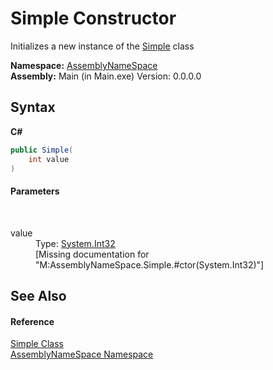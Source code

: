 # Simple Constructor 
 

Initializes a new instance of the <a href="1d5e1854-fb97-3496-1e15-71402cefda03">Simple</a> class

**Namespace:**&nbsp;<a href="6bcc80ef-5cfd-db5f-1eb2-7297d1c16397">AssemblyNameSpace</a><br />**Assembly:**&nbsp;Main (in Main.exe) Version: 0.0.0.0

## Syntax

**C#**<br />
``` C#
public Simple(
	int value
)
```


#### Parameters
&nbsp;<dl><dt>value</dt><dd>Type: <a href="http://msdn2.microsoft.com/en-us/library/td2s409d" target="_blank">System.Int32</a><br />\[Missing <param name="value"/> documentation for "M:AssemblyNameSpace.Simple.#ctor(System.Int32)"\]</dd></dl>

## See Also


#### Reference
<a href="1d5e1854-fb97-3496-1e15-71402cefda03">Simple Class</a><br /><a href="6bcc80ef-5cfd-db5f-1eb2-7297d1c16397">AssemblyNameSpace Namespace</a><br />
